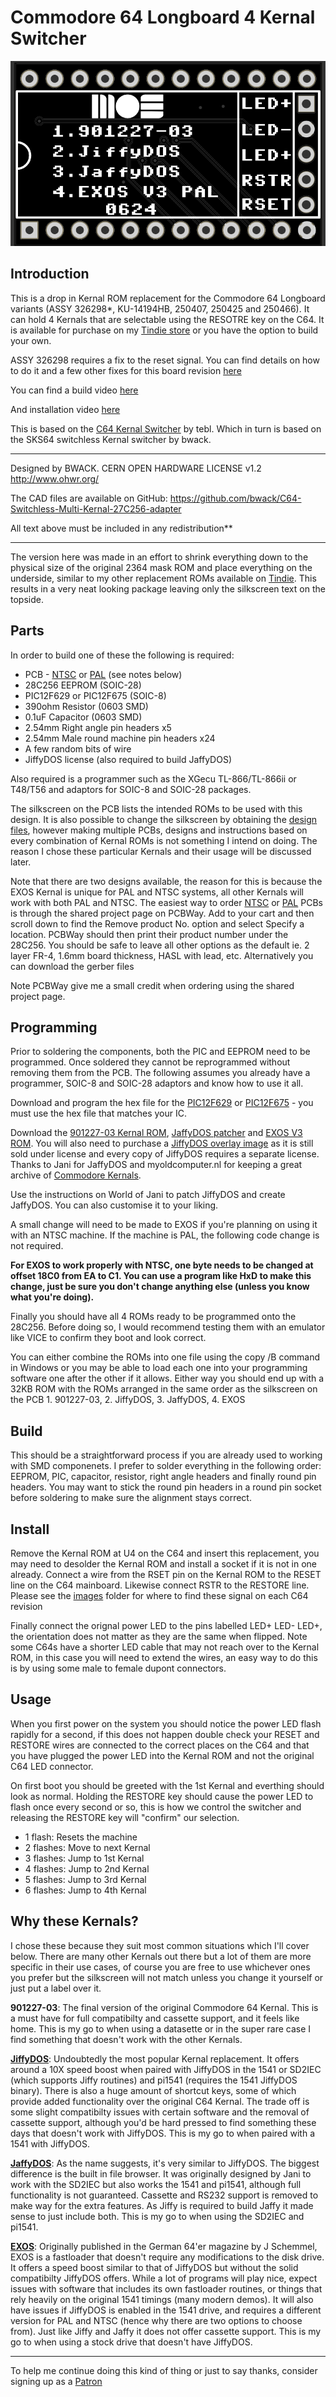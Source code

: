 # Commodore 64 Longboard 4 Kernal Switcher

![palpcb](https://github.com/TheRetroChannel/Commodore-64-Longboard-4-Kernal-Switcher/blob/main/images/PALPCB.png)

## Introduction

This is a drop in Kernal ROM replacement for the Commodore 64 Longboard variants (ASSY 326298*, KU-14194HB, 250407, 250425 and 250466). It can hold 4 Kernals that are selectable using the RESOTRE key on the C64. It is available for purchase on my [Tindie store](https://www.tindie.com/products/theretrochannel/commdore-64-4-kernal-switchless-rom-with-jiffydos/) or you have the option to build your own.

ASSY 326298 requires a fix to the reset signal. You can find details on how to do it and a few other fixes for this board revision [here](https://youtu.be/agDFLPP9yIw)

You can find a build video [here](https://youtu.be/4KRom9XnFa4)

And installation video [here](https://youtu.be/RACQwrXHKg0)

This is based on the [C64 Kernal Switcher](https://github.com/tebl/C64-Kernal-Switcher) by tebl. Which in turn is based on the SKS64 switchless Kernal switcher by bwack.

---
Designed by BWACK. CERN OPEN HARDWARE LICENSE v1.2 http://www.ohwr.org/

The CAD files are available on GitHub: https://github.com/bwack/C64-Switchless-Multi-Kernal-27C256-adapter

All text above must be included in any redistribution**

---

The version here was made in an effort to shrink everything down to the physical size of the original 2364 mask ROM and place everything on the underside, similar to my other replacement ROMs available on [Tindie](https://www.tindie.com/products/theretrochannel/commodore-64-and-1541-replacement-roms/). This results in a very neat looking package leaving only the silkscreen text on the topside.

## Parts
In order to build one of these the following is required:

* PCB - [NTSC](https://www.pcbway.com/project/shareproject/Commdore_64_Longboard_4_Kernal_Switchless_ROM_NTSC_version_9adf7ceb.html) or [PAL](https://www.pcbway.com/project/shareproject/Commdore_64_Longboard_4_Kernal_Switchless_ROM_PAL_version_bd61956a.html) (see notes below)
* 28C256 EEPROM (SOIC-28)
* PIC12F629 or PIC12F675 (SOIC-8)
* 390ohm Resistor (0603 SMD)
* 0.1uF Capacitor (0603 SMD)
* 2.54mm Right angle pin headers x5
* 2.54mm Male round machine pin headers x24
* A few random bits of wire
* JiffyDOS license (also required to build JaffyDOS)

Also required is a programmer such as the XGecu TL-866/TL-866ii or T48/T56 and adaptors for SOIC-8 and SOIC-28 packages.

The silkscreen on the PCB lists the intended ROMs to be used with this design. It is also possible to change the silkscreen by obtaining the [design files](https://github.com/TheRetroChannel/Commodore-64-Longboard-4-Kernal-Switcher/tree/main/design%20files), however making multiple PCBs, designs and instructions based on every combination of Kernal ROMs is not something I intend on doing. The reason I chose these particular Kernals and their usage will be discussed later.

Note that there are two designs available, the reason for this is because the EXOS Kernal is unique for PAL and NTSC systems, all other Kernals will work with both PAL and NTSC. The easiest way to order [NTSC](https://www.pcbway.com/project/shareproject/Commdore_64_Longboard_4_Kernal_Switchless_ROM_NTSC_version_9adf7ceb.html) or [PAL](https://www.pcbway.com/project/shareproject/Commdore_64_Longboard_4_Kernal_Switchless_ROM_PAL_version_bd61956a.html) PCBs is through the shared project page on PCBWay. Add to your cart and then scroll down to find the Remove product No. option and select Specify a location. PCBWay should then print their product number under the 28C256. You should be safe to leave all other options as the default ie. 2 layer FR-4, 1.6mm board thickness, HASL with lead, etc. Alternatively you can download the gerber files

Note PCBWay give me a small credit when ordering using the shared project page.

## Programming
Prior to soldering the components, both the PIC and EEPROM need to be programmed. Once soldered they cannot be reprogrammed without removing them from the PCB. The following assumes you already have a programmer, SOIC-8 and SOIC-28 adaptors and know how to use it all.

Download and program the hex file for the [PIC12F629](https://github.com/TheRetroChannel/Commodore-64-Longboard-4-Kernal-Switcher/blob/main/PIC%20files/12F629.hex) or [PIC12F675](https://github.com/TheRetroChannel/Commodore-64-Longboard-4-Kernal-Switcher/blob/main/PIC%20files/12F675.hex) - you must use the hex file that matches your IC.

Download the [901227-03 Kernal ROM](https://myoldcomputer.nl/Files/Firmware/Computers/C64%20-%20901227-03%20-%20Commodore%20(DBE3E7C7)%20Kernal.rom), [JaffyDOS patcher](http://blog.worldofjani.com/?p=3544) and [EXOS V3 ROM](https://myoldcomputer.nl/Files/Firmware/Computers/C64%20-%20EXOS%20V3%20-%2064er%20(26F3339E)%20(from%20convert%20tool).rom). You will also need to purchase a [JiffyDOS overlay image](https://store.go4retro.com/jiffydos-64-kernal-rom-overlay-image/) as it is still sold under license and every copy of JiffyDOS requires a separate license. Thanks to Jani for JaffyDOS and myoldcomputer.nl for keeping a great archive of [Commodore Kernals](https://myoldcomputer.nl/technical-info/commodore-8-bit-roms/computer-roms/).

Use the instructions on World of Jani to patch JiffyDOS and create JaffyDOS. You can also customise it to your liking.

A small change will need to be made to EXOS if you're planning on using it with an NTSC machine. If the machine is PAL, the following code change is not required.

**For EXOS to work properly with NTSC, one byte needs to be changed at offset 18C0 from EA to C1. You can use a program like HxD to make this change, just be sure you don't change anything else (unless you know what you're doing).**

Finally you should have all 4 ROMs ready to be programmed onto the 28C256. Before doing so, I would recommend testing them with an emulator like VICE to confirm they boot and look correct.

You can either combine the ROMs into one file using the copy /B command in Windows or you may be able to load each one into your programming software one after the other if it allows. Either way you should end up with a 32KB ROM with the ROMs arranged in the same order as the silkscreen on the PCB 1. 901227-03, 2. JiffyDOS, 3. JaffyDOS, 4. EXOS

## Build
This should be a straightforward process if you are already used to working with SMD componenets. I prefer to solder everything in the following order: EEPROM, PIC, capacitor, resistor, right angle headers and finally round pin headers. You may want to stick the round pin headers in a round pin socket before soldering to make sure the alignment stays correct.

## Install
Remove the Kernal ROM at U4 on the C64 and insert this replacement, you may need to desolder the Kernal ROM and install a socket if it is not in one already. Connect a wire from the RSET pin on the Kernal ROM to the RESET line on the C64 mainboard. Likewise connect RSTR to the RESTORE line. Please see the [images](https://github.com/TheRetroChannel/Commodore-64-Longboard-4-Kernal-Switcher/tree/main/images) folder for where to find these signal on each C64 revision

Finally connect the orignal power LED to the pins labelled LED+ LED- LED+, the orientation does not matter as they are the same when flipped. Note some C64s have a shorter LED cable that may not reach over to the Kernal ROM, in this case you will need to extend the wires, an easy way to do this is by using some male to female dupont connectors.

## Usage
When you first power on the system you should notice the power LED flash rapidly for a second, if this does not happen double check your RESET and RESTORE wires are connected to the correct places on the C64 and that you have plugged the power LED into the Kernal ROM and not the original C64 LED connector.

On first boot you should be greeted with the 1st Kernal and everthing should look as normal. Holding the RESTORE key should cause the power LED to flash once every second or so, this is how we control the switcher and releasing the RESTORE key will "confirm" our selection.

* 1 flash: Resets the machine
* 2 flashes: Move to next Kernal
* 3 flashes: Jump to 1st Kernal
* 4 flashes: Jump to 2nd Kernal
* 5 flashes: Jump to 3rd Kernal
* 6 flashes: Jump to 4th Kernal
  
## Why these Kernals?
I chose these because they suit most common situations which I'll cover below. There are many other Kernals out there but a lot of them are more specific in their use cases, of course you are free to use whichever ones you prefer but the silkscreen will not match unless you change it yourself or just put a label over it.

**901227-03**: The final version of the original Commodore 64 Kernal. This is a must have for full compatibilty and cassette support, and it feels like home. This is my go to when using a datasette or in the super rare case I find something that doesn't work with the other Kernals.

**[JiffyDOS](https://www.c64-wiki.com/wiki/JiffyDOS)**: Undoubtedly the most popular Kernal replacement. It offers around a 10X speed boost when paired with JiffyDOS in the 1541 or SD2IEC (which supports Jiffy routines) and pi1541 (requires the 1541 JiffyDOS binary). There is also a huge amount of shortcut keys, some of which provide added functionality over the original C64 Kernal. The trade off is some slight compatibilty issues with certain software and the removal of cassette support, although you'd be hard pressed to find something these days that doesn't work with JiffyDOS. This is my go to when paired with a 1541 with JiffyDOS.

**[JaffyDOS](http://blog.worldofjani.com/?p=3544)**: As the name suggests, it's very similar to JiffyDOS. The biggest difference is the built in file browser. It was originally designed by Jani to work with the SD2IEC but also works the 1541 and pi1541, although full functionality is not guaranteed. Cassette and RS232 support is removed to make way for the extra features. As Jiffy is required to build Jaffy it made sense to just include both. This is my go to when using the SD2IEC and pi1541.

**[EXOS](https://rr.pokefinder.org/wiki/Exos)**: Originally published in the German 64'er magazine by J Schemmel, EXOS is a fastloader that doesn't require any modifications to the disk drive. It offers a speed boost similar to that of JiffyDOS but without the solid compatibilty JiffyDOS offers. While a lot of programs will play nice, expect issues with software that includes its own fastloader routines, or things that rely heavily on the original 1541 timings (many modern demos). It will also have issues if JiffyDOS is enabled in the 1541 drive, and requires a different version for PAL and NTSC (hence why there are two options to choose from). Just like Jiffy and Jaffy it does not offer cassette support. This is my go to when using a stock drive that doesn't have JiffyDOS.

---

To help me continue doing this kind of thing or just to say thanks, consider signing up as a [Patron](https://www.patreon.com/theretrochannel)
